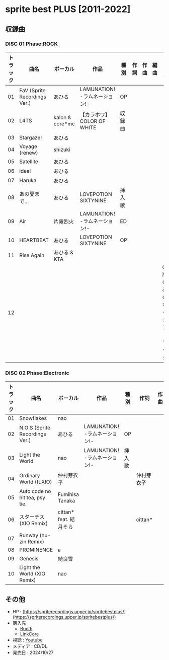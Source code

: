 # sprite best PLUS [2011-2022]

## 収録曲

### DISC 01 Phase:ROCK

| トラック | 曲名 | ボーカル | 作品 | 種別 | 作詞 | 作曲 | 編曲 | その他 | 年 |
|---|---|---|---|---|---|---|---|---|---|
| 01 | FaV (Sprite Recordings Ver.) | あひる | LAMUNATION! -ラムネーション!- | OP |  |  |  |  | 2016 |
| 02 | L4TS | kalon.& core*mc | 【カラホワ】COLOR OF WHITE | 収録曲 |  |  |  |  | 2012 |
| 03 | Stargazer | あひる |  |  |  |  |  |  |  |
| 04 | Voyage (renew) | shizuki |  |  |  |  |  |  |  |
| 05 | Satellite | あひる |  |  |  |  |  |  |  |
| 06 | ideal | あひる |  |  |  |  |  |  |  |
| 07 | Haruka | あひる |  |  |  |  |  |  |  |
| 08 | あの夏まで… | あひる | LOVEPOTION SIXTYNINE | 挿入歌 |  |  |  |  | 2013 |
| 09 | Air | 片霧烈火 | LAMUNATION! -ラムネーション!- | ED |  |  |  |  | 2016 |
| 10 | HEARTBEAT | あひる | LOVEPOTION SIXTYNINE | OP |  |  |  |  | 2013 |
| 11 | Rise Again | あひる & KTA |  |  |  |  |  |  |  |
| 12 |  |  |  |  |  |  |  | CD版のみのボーナストラック |  |

### DISC 02 Phase:Electronic

| トラック | 曲名 | ボーカル | 作品 | 種別 | 作詞 | 作曲 | 編曲 | その他 | 年 |
|---|---|---|---|---|---|---|---|---|---|
| 01 | Snowflakes | nao |  |  |  |  |  |  |  |
| 02 | N.O.S (Sprite Recordings Ver.) | あひる | LAMUNATION! -ラムネーション!- | OP |  |  |  |  | 2016 |
| 03 | Light the World | nao | LAMUNATION! -ラムネーション!- | 挿入歌 |  |  |  |  | 2016 |
| 04 | Ordinary World (ft.XIO) | 仲村芽衣子 |  |  | 仲村芽衣子 |  |  |  |  |
| 05 | Auto code no hit tea, psy tie. | Fumihisa Tanaka |  |  |  |  |  |  |  |
| 06 | スターチス (XIO Remix) | cittan* feat. 結月そら |  |  | cittan* |  |  |  |  |
| 07 | Runway (hu-zin Remix) |  |  |  |  |  |  |  |  |
| 08 | PROMINENCE | a |  |  |  |  |  |  |  |
| 09 | Genesis | 綺良雪 |  |  |  |  |  |  |  |
| 10 | Light the World (XIO Remix) | nao |  |  |  |  |  |  |  | 


## その他

- HP : [https://spriterecordings.upper.jp/spritebestplus/](https://spriterecordings.upper.jp/spritebestplus/)
- 購入先
    - [Booth](https://signumiisprite.booth.pm/)
    - [LinkCore](https://linkco.re/e7mPduMx)
- 視聴 : [Youtube](https://www.youtube.com/watch?v=9yIRZ-tZaKU)
- メディア : CD/DL
- 発売日 : 2024/10/27
